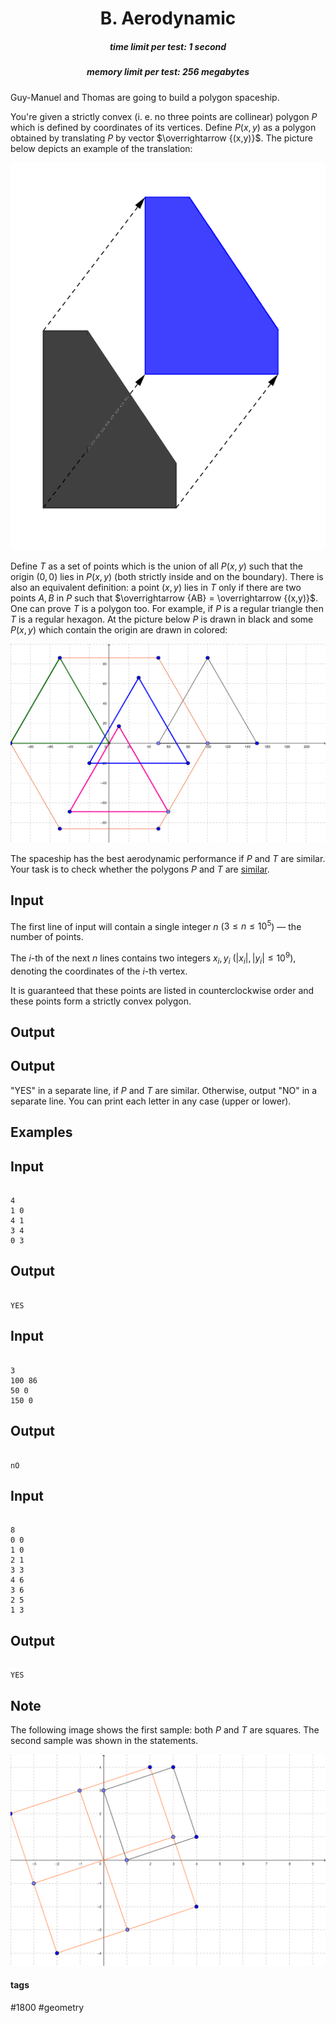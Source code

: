 <h1 style='text-align: center;'> B. Aerodynamic</h1>

<h5 style='text-align: center;'>time limit per test: 1 second</h5>
<h5 style='text-align: center;'>memory limit per test: 256 megabytes</h5>

Guy-Manuel and Thomas are going to build a polygon spaceship. 

You're given a strictly convex (i. e. no three points are collinear) polygon $P$ which is defined by coordinates of its vertices. Define $P(x,y)$ as a polygon obtained by translating $P$ by vector $\overrightarrow {(x,y)}$. The picture below depicts an example of the translation:

![](images/d246cb11d75dc41d29514f13749060e3e7489a6d.png)

Define $T$ as a set of points which is the union of all $P(x,y)$ such that the origin $(0,0)$ lies in $P(x,y)$ (both strictly inside and on the boundary). There is also an equivalent definition: a point $(x,y)$ lies in $T$ only if there are two points $A,B$ in $P$ such that $\overrightarrow {AB} = \overrightarrow {(x,y)}$. One can prove $T$ is a polygon too. For example, if $P$ is a regular triangle then $T$ is a regular hexagon. At the picture below $P$ is drawn in black and some $P(x,y)$ which contain the origin are drawn in colored: 

![](images/4d7d436ef63c19a91784777ebd99af84d0235368.png)

The spaceship has the best aerodynamic performance if $P$ and $T$ are similar. Your task is to check whether the polygons $P$ and $T$ are [similar](https://tinyurl.com/vp5m7vl).

## Input

The first line of input will contain a single integer $n$ ($3 \le n \le 10^5$) — the number of points.

The $i$-th of the next $n$ lines contains two integers $x_i, y_i$ ($|x_i|, |y_i| \le 10^9$), denoting the coordinates of the $i$-th vertex.

It is guaranteed that these points are listed in counterclockwise order and these points form a strictly convex polygon.

## Output

## Output

 "YES" in a separate line, if $P$ and $T$ are similar. Otherwise, output "NO" in a separate line. You can print each letter in any case (upper or lower).

## Examples

## Input


```

4
1 0
4 1
3 4
0 3

```
## Output


```

YES
```
## Input


```

3
100 86
50 0
150 0

```
## Output


```

nO
```
## Input


```

8
0 0
1 0
2 1
3 3
4 6
3 6
2 5
1 3

```
## Output


```

YES
```
## Note

The following image shows the first sample: both $P$ and $T$ are squares. The second sample was shown in the statements.

![](images/7e318ab115244e00f74f55f418c2a19795deb7b2.png)



#### tags 

#1800 #geometry 